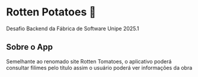 # Rotten Potatoes 🍠
Desafio Backend da Fábrica de Software Unipe 2025.1

## Sobre o App
Semelhante ao renomado site Rotten Tomatoes, o aplicativo poderá consultar filimes pelo título assim o usuário poderá ver informações da obra